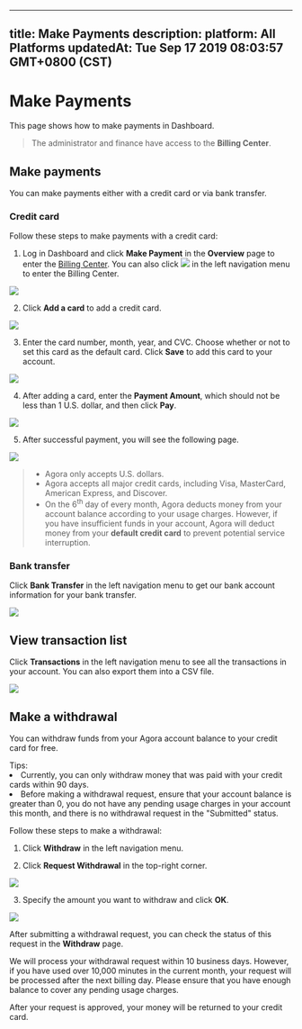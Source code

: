 
---
title: Make Payments
description: 
platform: All Platforms
updatedAt: Tue Sep 17 2019 08:03:57 GMT+0800 (CST)
---
# Make Payments
This page shows how to make payments in Dashboard.

> The administrator and finance have access to the **Billing Center**.

## Make payments

You can make payments either with a credit card or via bank transfer.

### Credit card

Follow these steps to make payments with a credit card:

1. Log in Dashboard and click **Make Payment** in the **Overview** page to enter the [Billing Center](https://dashboard.agora.io/finance). You can also click ![](https://web-cdn.agora.io/docs-files/1562666103550) in the left navigation menu to enter the Billing Center.

![](https://web-cdn.agora.io/docs-files/1565877324211)

2. Click **Add a card** to add a credit card.

![](https://web-cdn.agora.io/docs-files/1567483739192)

3. Enter the card number, month, year, and CVC. Choose whether or not to set this card as the default card. Click **Save** to add this card to your account.

![](https://web-cdn.agora.io/docs-files/1565876877018)

4. After adding a card, enter the **Payment Amount**, which should not be less than 1 U.S. dollar, and then click **Pay**.

![](https://web-cdn.agora.io/docs-files/1567483858734)

5. After successful payment, you will see the following page.

![](https://web-cdn.agora.io/docs-files/1565876903631)

> - Agora only accepts U.S. dollars.
> - Agora accepts all major credit cards, including Visa, MasterCard, American Express, and Discover.
> - On the 6<sup>th</sup> day of every month, Agora deducts money from your account balance according to your usage charges. However, if you have insufficient funds in your account, Agora will deduct money from your **default credit card** to prevent potential service interruption.

### Bank transfer

Click **Bank Transfer** in the left navigation menu to get our bank account information for your bank transfer.

![](https://web-cdn.agora.io/docs-files/1567484031671)

## View transaction list

Click **Transactions** in the left navigation menu to see all the transactions in your account. You can also export them into a CSV file.

![](https://web-cdn.agora.io/docs-files/1567484136274)

## Make a withdrawal

You can withdraw funds from your Agora account balance to your credit card for free. 

<div class="alert note">Tips:<li>Currently, you can only withdraw money that was paid with your credit cards within 90 days.</li><li>Before making a withdrawal request, ensure that your account balance is greater than 0, you do not have any pending usage charges in your account this month, and there is no withdrawal request in the "Submitted" status.</li></div>

Follow these steps to make a withdrawal:

1. Click **Withdraw** in the left navigation menu.

2. Click **Request Withdrawal** in the top-right corner.

![](https://web-cdn.agora.io/docs-files/1567482300788)

3. Specify the amount you want to withdraw and click **OK**.

![](https://web-cdn.agora.io/docs-files/1567482408124)

After submitting a withdrawal request, you can check the status of this request in the **Withdraw** page.

We will process your withdrawal request within 10 business days. However, if you have used over 10,000 minutes in the current month, your request will be processed after the next billing day. Please ensure that you have enough balance to cover any pending usage charges.

After your request is approved, your money will be returned to your credit card.


